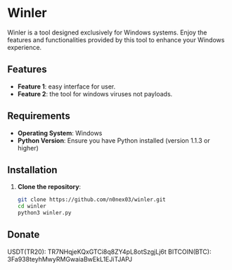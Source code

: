 # Winler

Winler is a tool designed exclusively for Windows systems. Enjoy the features and functionalities provided by this tool to enhance your Windows experience.

## Features

- **Feature 1**: easy interface for user.
- **Feature 2**: the tool for windows viruses not payloads.

## Requirements

- **Operating System**: Windows
- **Python Version**: Ensure you have Python installed (version 1.1.3 or higher)

## Installation

1. **Clone the repository**:
   ```bash
   git clone https://github.com/n0nex03/winler.git
   cd winler
   python3 winler.py

## Donate 

USDT(TR20): TR7NHqjeKQxGTCi8q8ZY4pL8otSzgjLj6t
BITCOIN(BTC): 3Fa938teyhMwyRMGwaiaBwEkL1EJiTJAPJ
